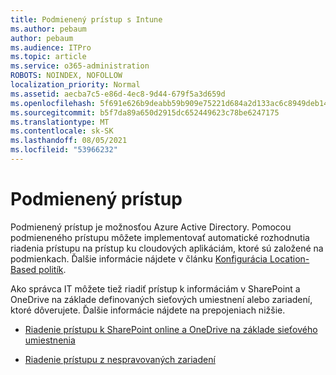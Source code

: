 ```yaml
---
title: Podmienený prístup s Intune
ms.author: pebaum
author: pebaum
ms.audience: ITPro
ms.topic: article
ms.service: o365-administration
ROBOTS: NOINDEX, NOFOLLOW
localization_priority: Normal
ms.assetid: aecba7c5-e86d-4ec8-9d44-679f5a3d659d
ms.openlocfilehash: 5f691e626b9deabb59b909e75221d684a2d133ac6c8949deb148b5646c0d117c
ms.sourcegitcommit: b5f7da89a650d2915dc652449623c78be6247175
ms.translationtype: MT
ms.contentlocale: sk-SK
ms.lasthandoff: 08/05/2021
ms.locfileid: "53966232"
---
```

# <a name="conditional-access"></a>Podmienený prístup

Podmienený prístup je možnosťou Azure Active Directory. Pomocou podmieneného prístupu môžete implementovať automatické rozhodnutia riadenia prístupu na prístup ku cloudových aplikáciám, ktoré sú založené na podmienkach. Ďalšie informácie nájdete v článku [Konfigurácia Location-Based politík](https://docs.microsoft.com/azure/active-directory/conditional-access/overview).

Ako správca IT môžete tiež riadiť prístup k informáciám v SharePoint a OneDrive na základe definovaných sieťových umiestnení alebo zariadení, ktoré dôverujete. Ďalšie informácie nájdete na prepojeniach nižšie.

- [Riadenie prístupu k SharePoint online a OneDrive na základe sieťového umiestnenia](https://docs.microsoft.com/sharepoint/control-access-based-on-network-location)

- [Riadenie prístupu z nespravovaných zariadení](https://docs.microsoft.com/sharepoint/control-access-from-unmanaged-devices)

